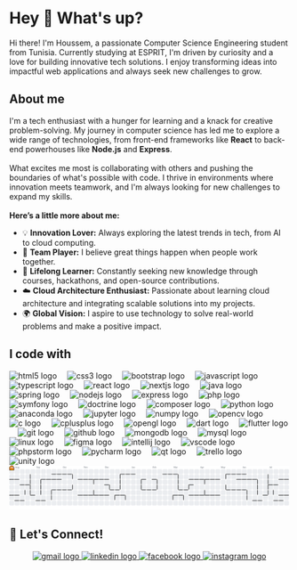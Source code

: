 <h1 align="left">Hey 👋 What's up?</h1>

<p align="left">
Hi there! I'm Houssem, a passionate Computer Science Engineering student from Tunisia. Currently studying at ESPRIT, I'm driven by curiosity and a love for building innovative tech solutions. I enjoy transforming ideas into impactful web applications and always seek new challenges to grow.
</p>

<h2 align="left">About me</h2>

<p align="left">
I'm a tech enthusiast with a hunger for learning and a knack for creative problem-solving. My journey in computer science has led me to explore a wide range of technologies, from front-end frameworks like <b>React</b> to back-end powerhouses like <b>Node.js</b> and <b>Express</b>. <br><br>
What excites me most is collaborating with others and pushing the boundaries of what's possible with code. I thrive in environments where innovation meets teamwork, and I'm always looking for new challenges to expand my skills.<br><br>
<b>Here’s a little more about me:</b>
<ul>
<li>💡 <b>Innovation Lover:</b> Always exploring the latest trends in tech, from AI to cloud computing.</li>
<li>🤝 <b>Team Player:</b> I believe great things happen when people work together.</li>
<li>🌱 <b>Lifelong Learner:</b> Constantly seeking new knowledge through courses, hackathons, and open-source contributions.</li>
<li>☁️ <b>Cloud Architecture Enthusiast:</b> Passionate about learning cloud architecture and integrating scalable solutions into my projects.</li>
<li>🌍 <b>Global Vision:</b> I aspire to use technology to solve real-world problems and make a positive impact.</li>
</ul>
</p>

<h2 align="left">I code with</h2>
<div align="left">
  <img src="https://cdn.jsdelivr.net/gh/devicons/devicon/icons/html5/html5-original.svg" width="28" alt="html5 logo" />
  <img width="11" />
  <img src="https://cdn.jsdelivr.net/gh/devicons/devicon/icons/css3/css3-original.svg" width="28" alt="css3 logo" />
  <img width="11" />
  <img src="https://cdn.jsdelivr.net/gh/devicons/devicon/icons/bootstrap/bootstrap-original.svg" width="28" alt="bootstrap logo" />
  <img width="11" />
  <img src="https://cdn.jsdelivr.net/gh/devicons/devicon/icons/javascript/javascript-original.svg" width="28" alt="javascript logo" />
  <img width="11" />
  <img src="https://cdn.simpleicons.org/typescript/3178C6" width="28" alt="typescript logo" />
  <img width="11" />
  <img src="https://cdn.jsdelivr.net/gh/devicons/devicon/icons/react/react-original.svg" width="28" alt="react logo" />
  <img width="11" />
  <img src="https://cdn.jsdelivr.net/gh/devicons/devicon/icons/nextjs/nextjs-original.svg" width="28" alt="nextjs logo" />
  <img width="11" />
  <img src="https://cdn.jsdelivr.net/gh/devicons/devicon/icons/java/java-original.svg" width="28" alt="java logo" />
  <img width="11" />
  <img src="https://cdn.jsdelivr.net/gh/devicons/devicon/icons/spring/spring-original.svg" width="28" alt="spring logo" />
  <img width="11" />
  <img src="https://cdn.jsdelivr.net/gh/devicons/devicon/icons/nodejs/nodejs-original.svg" width="28" alt="nodejs logo" />
  <img width="11" />
  <img src="https://cdn.jsdelivr.net/gh/devicons/devicon/icons/express/express-original.svg" width="28" alt="express logo" />
  <img width="11" />
  <img src="https://cdn.jsdelivr.net/gh/devicons/devicon/icons/php/php-original.svg" width="28" alt="php logo" />
  <img width="11" />
  <img src="https://cdn.jsdelivr.net/gh/devicons/devicon/icons/symfony/symfony-original.svg" width="28" alt="symfony logo" />
  <img width="11" />
  <img src="https://cdn.jsdelivr.net/gh/devicons/devicon/icons/doctrine/doctrine-original.svg" width="28" alt="doctrine logo" />
  <img width="11" />
  <img src="https://cdn.jsdelivr.net/gh/devicons/devicon/icons/composer/composer-original.svg" width="28" alt="composer logo" />
  <img width="11" />
  <img src="https://cdn.jsdelivr.net/gh/devicons/devicon/icons/python/python-original.svg" width="28" alt="python logo" />
   <img width="11" />
  <img src="https://cdn.jsdelivr.net/gh/devicons/devicon/icons/anaconda/anaconda-original.svg" width="28" alt="anaconda logo" />
   <img width="11" />
  <img src="https://cdn.jsdelivr.net/gh/devicons/devicon/icons/jupyter/jupyter-original.svg" width="28" alt="jupyter logo" />
   <img width="11" />
  <img src="https://cdn.jsdelivr.net/gh/devicons/devicon/icons/numpy/numpy-original.svg" width="28" alt="numpy logo" />
   <img width="11" />
  <img src="https://cdn.jsdelivr.net/gh/devicons/devicon/icons/opencv/opencv-original.svg" width="28" alt="opencv logo" />
   <img width="11" />
  <img src="https://cdn.jsdelivr.net/gh/devicons/devicon/icons/c/c-original.svg" width="28" alt="c logo" />
   <img width="11" />
  <img src="https://cdn.jsdelivr.net/gh/devicons/devicon/icons/cplusplus/cplusplus-original.svg" width="28" alt="cplusplus logo" />
   <img width="11" />
  <img src="https://cdn.jsdelivr.net/gh/devicons/devicon/icons/opengl/opengl-original.svg" width="28" alt="opengl logo" />
   <img width="11" />
  <img src="https://cdn.jsdelivr.net/gh/devicons/devicon/icons/dart/dart-original.svg" width="28" alt="dart logo" />
   <img width="11" />
  <img src="https://cdn.jsdelivr.net/gh/devicons/devicon/icons/flutter/flutter-original.svg" width="28" alt="flutter logo" />
   <img width="11" />
  <img src="https://cdn.jsdelivr.net/gh/devicons/devicon/icons/git/git-original.svg" width="28" alt="git logo" />
   <img width="11" />
  <img src="https://cdn.jsdelivr.net/gh/devicons/devicon/icons/github/github-original.svg" width="28" alt="github logo" />
   <img width="11" />
  <img src="https://cdn.jsdelivr.net/gh/devicons/devicon/icons/mongodb/mongodb-original.svg" width="28" alt="mongodb logo" />
   <img width="11" />
  <img src="https://cdn.jsdelivr.net/gh/devicons/devicon/icons/mysql/mysql-original.svg" width="28" alt="mysql logo" />
   <img width="11" />
  <img src="https://cdn.jsdelivr.net/gh/devicons/devicon/icons/linux/linux-original.svg" width="28" alt="linux logo" />
  <img width="11" />
  <img src="https://cdn.jsdelivr.net/gh/devicons/devicon/icons/figma/figma-original.svg" width="28" alt="figma logo" />
  <img width="11" />
  <img src="https://cdn.jsdelivr.net/gh/devicons/devicon/icons/intellij/intellij-original.svg" width="28" alt="intellij logo" />
   <img width="11" />
  <img src="https://cdn.jsdelivr.net/gh/devicons/devicon/icons/vscode/vscode-original.svg" width="28" alt="vscode logo" />
   <img width="11" />
  <img src="https://cdn.jsdelivr.net/gh/devicons/devicon/icons/phpstorm/phpstorm-original.svg" width="28" alt="phpstorm logo" />
  <img width="11" />
  <img src="https://cdn.jsdelivr.net/gh/devicons/devicon/icons/pycharm/pycharm-original.svg" width="28" alt="pycharm logo" />
   <img width="11" />
  <img src="https://cdn.jsdelivr.net/gh/devicons/devicon/icons/qt/qt-original.svg" width="28" alt="qt logo" />
   <img width="11" />
  <img src="https://cdn.jsdelivr.net/gh/devicons/devicon/icons/trello/trello-plain.svg" width="28" alt="trello logo" />
  <img width="11" />
  <img src="https://cdn.jsdelivr.net/gh/devicons/devicon/icons/unity/unity-original.svg" width="28" alt="unity logo" />
</div>

<div align="left">
<picture>
<source media="(prefers-color-scheme: dark)" srcset="https://raw.githubusercontent.com/labidi-houssem/labidi-houssem/output/pacman-contribution-graph-dark.svg">
<source media="(prefers-color-scheme: light)" srcset="https://raw.githubusercontent.com/labidi-houssem/labidi-houssem/output/pacman-contribution-graph.svg">
<img alt="pacman contribution graph" src="https://raw.githubusercontent.com/labidi-houssem/labidi-houssem/output/pacman-contribution-graph.svg">
</picture>

<h2 align="left">💬 Let's Connect!</h2>

<div align="center">
<a href="mailto:houssemm.labidi@gmail.com" target="_blank">
<img src="https://raw.githubusercontent.com/maurodesouza/profile-readme-generator/master/src/assets/icons/social/gmail/default.svg" width="52" height="40" alt="gmail logo" />
</a>
<a href="https://www.linkedin.com/in/houssem-labidi/" target="_blank">
<img src="https://raw.githubusercontent.com/maurodesouza/profile-readme-generator/master/src/assets/icons/social/linkedin/default.svg" width="52" height="40" alt="linkedin logo" />
</a>
<a href="https://www.facebook.com/houssem.alabidi" target="_blank">
<img src="https://raw.githubusercontent.com/maurodesouza/profile-readme-generator/master/src/assets/icons/social/facebook/default.svg" width="52" height="40" alt="facebook logo" />
</a>
<a href="https://www.instagram.com/houssem.labidi/" target="_blank">
<img src="https://raw.githubusercontent.com/maurodesouza/profile-readme-generator/master/src/assets/icons/social/instagram/default.svg" width="52" height="40" alt="instagram logo" />
</a>
</div>
